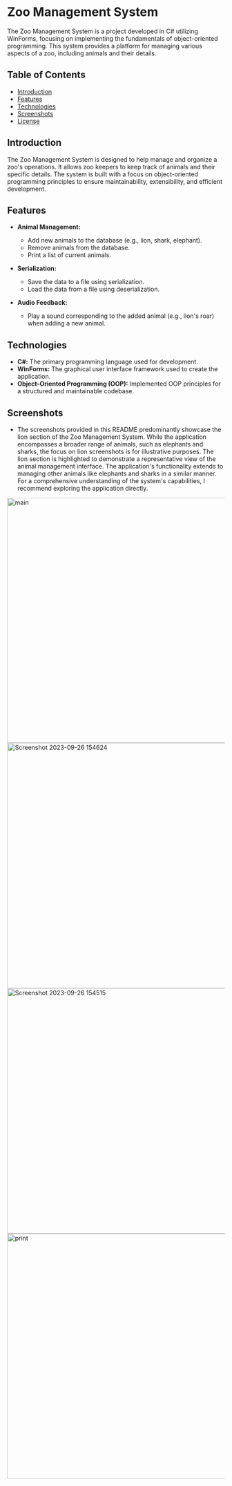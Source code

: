 # Zoo Management System

The Zoo Management System is a project developed in C# utilizing WinForms, focusing on implementing the fundamentals of object-oriented programming. 
This system provides a platform for managing various aspects of a zoo, including animals and their details.

## Table of Contents
- [Introduction](#introduction)
- [Features](#features)
- [Technologies](#technologies)
- [Screenshots](#screenshots)
- [License](#license)

## Introduction

The Zoo Management System is designed to help manage and organize a zoo's operations. It allows zoo keepers to keep track of animals and their specific details. The system is built with a focus on object-oriented programming principles to ensure maintainability, extensibility, and efficient development.


## Features

- **Animal Management:**
  - Add new animals to the database (e.g., lion, shark, elephant).
  - Remove animals from the database.
  - Print a list of current animals.

- **Serialization:**
  - Save the data to a file using serialization.
  - Load the data from a file using deserialization.

- **Audio Feedback:**
  - Play a sound corresponding to the added animal (e.g., lion's roar) when adding a new animal.

## Technologies

- **C#:** The primary programming language used for development.
- **WinForms:** The graphical user interface framework used to create the application.
- **Object-Oriented Programming (OOP):** Implemented OOP principles for a structured and maintainable codebase.

## Screenshots

- The screenshots provided in this README predominantly showcase the lion section of the Zoo Management System.
  While the application encompasses a broader range of animals, such as elephants and sharks, the focus on lion screenshots is for illustrative purposes.
  The lion section is highlighted to demonstrate a representative view of the animal management interface.
  The application's functionality extends to managing other animals like elephants and sharks in a similar manner.
  For a comprehensive understanding of the system's capabilities, I recommend exploring the application directly.

<img width="567" alt="main" src="https://github.com/Dudi-Ohayon/Zoo-Management-System/assets/77026065/1e0d6732-cc6c-42f4-ae82-21e8b4cebd28">

<img width="568" alt="Screenshot 2023-09-26 154624" src="https://github.com/Dudi-Ohayon/Zoo-Management-System/assets/77026065/c6d9ecd0-1688-486f-99cb-f52c770073d1">

<img width="568" alt="Screenshot 2023-09-26 154515" src="https://github.com/Dudi-Ohayon/Zoo-Management-System/assets/77026065/652d690c-014a-485f-9619-1555d6f221ec">

<img width="568" alt="print" src="https://github.com/Dudi-Ohayon/Zoo-Management-System/assets/77026065/d5d6b3c4-d8d6-4cd2-b387-07b696faa845">



